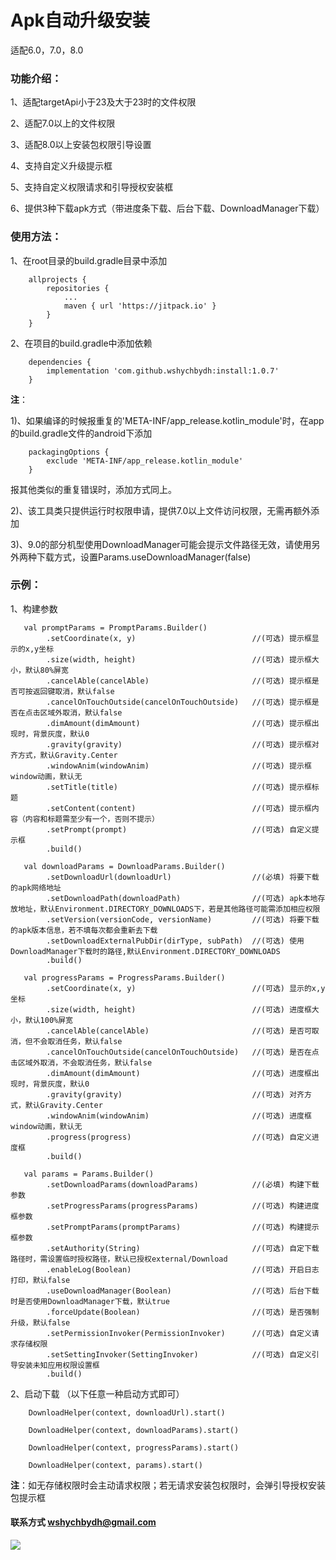 # Apk自动升级安装

适配6.0，7.0，8.0

### 功能介绍：

1、适配targetApi小于23及大于23时的文件权限

2、适配7.0以上的文件权限

3、适配8.0以上安装包权限引导设置

4、支持自定义升级提示框

5、支持自定义权限请求和引导授权安装框

6、提供3种下载apk方式（带进度条下载、后台下载、DownloadManager下载）

### 使用方法：

1、在root目录的build.gradle目录中添加
```
    allprojects {
        repositories {
            ...
            maven { url 'https://jitpack.io' }
        }
    }
```

2、在项目的build.gradle中添加依赖
```
    dependencies {
        implementation 'com.github.wshychbydh:install:1.0.7'
    }
```

**注**：

1)、如果编译的时候报重复的'META-INF/app_release.kotlin_module'时，在app的build.gradle文件的android下添加
```
    packagingOptions {
        exclude 'META-INF/app_release.kotlin_module'
    }
```
报其他类似的重复错误时，添加方式同上。

2)、该工具类只提供运行时权限申请，提供7.0以上文件访问权限，无需再额外添加

3)、9.0的部分机型使用DownloadManager可能会提示文件路径无效，请使用另外两种下载方式，设置Params.useDownloadManager(false)

### 示例：

1、构建参数
```
   val promptParams = PromptParams.Builder()           
        .setCoordinate(x, y)                          //(可选) 提示框显示的x,y坐标
        .size(width, height)                          //(可选) 提示框大小，默认80%屏宽
        .cancelAble(cancelAble)                       //(可选) 提示框是否可按返回键取消，默认false
        .cancelOnTouchOutside(cancelOnTouchOutside)   //(可选) 提示框是否在点击区域外取消，默认false
        .dimAmount(dimAmount)                         //(可选) 提示框出现时，背景灰度，默认0
        .gravity(gravity)                             //(可选) 提示框对齐方式，默认Gravity.Center
        .windowAnim(windowAnim)                       //(可选) 提示框window动画，默认无
        .setTitle(title)                              //(可选) 提示框标题
        .setContent(content)                          //(可选) 提示框内容（内容和标题需至少有一个，否则不提示）
        .setPrompt(prompt)                            //(可选) 自定义提示框
        .build() 

   val downloadParams = DownloadParams.Builder()
        .setDownloadUrl(downloadUrl)                  //(必填) 将要下载的apk网络地址
        .setDownloadPath(downloadPath)                //(可选) apk本地存放地址，默认Environment.DIRECTORY_DOWNLOADS下，若是其他路径可能需添加相应权限
        .setVersion(versionCode, versionName)         //(可选) 将要下载的apk版本信息，若不填每次都会重新去下载
        .setDownloadExternalPubDir(dirType, subPath)  //(可选) 使用DownloadManager下载时的路径,默认Environment.DIRECTORY_DOWNLOADS
        .build()

   val progressParams = ProgressParams.Builder()
        .setCoordinate(x, y)                          //(可选) 显示的x,y坐标
        .size(width, height)                          //(可选) 进度框大小，默认100%屏宽
        .cancelAble(cancelAble)                       //(可选) 是否可取消，但不会取消任务，默认false
        .cancelOnTouchOutside(cancelOnTouchOutside)   //(可选) 是否在点击区域外取消，不会取消任务，默认false
        .dimAmount(dimAmount)                         //(可选) 进度框出现时，背景灰度，默认0
        .gravity(gravity)                             //(可选) 对齐方式，默认Gravity.Center
        .windowAnim(windowAnim)                       //(可选) 进度框window动画，默认无
        .progress(progress)                           //(可选) 自定义进度框
        .build()

   val params = Params.Builder()
        .setDownloadParams(downloadParams)            //(必填) 构建下载参数
        .setProgressParams(progressParams)            //(可选) 构建进度框参数
        .setPromptParams(promptParams)                //(可选) 构建提示框参数
        .setAuthority(String)                         //(可选) 自定下载路径时，需设置临时授权路径，默认已授权external/Download
        .enableLog(Boolean)                           //(可选) 开启日志打印，默认false
        .useDownloadManager(Boolean)                  //(可选) 后台下载时是否使用DownloadManager下载，默认true
        .forceUpdate(Boolean)                         //(可选) 是否强制升级，默认false
        .setPermissionInvoker(PermissionInvoker)      //(可选) 自定义请求存储权限
        .setSettingInvoker(SettingInvoker)            //(可选) 自定义引导安装未知应用权限设置框
        .build() 
```
2、启动下载 （以下任意一种启动方式即可）
```
    DownloadHelper(context, downloadUrl).start()  
        
    DownloadHelper(context, downloadParams).start()
    
    DownloadHelper(context, progressParams).start()
    
    DownloadHelper(context, params).start()
```

**注**：如无存储权限时会主动请求权限；若无请求安装包权限时，会弹引导授权安装包提示框


#### 联系方式 wshychbydh@gmail.com

[![](https://jitpack.io/v/wshychbydh/install.svg)](https://jitpack.io/#wshychbydh/install)
